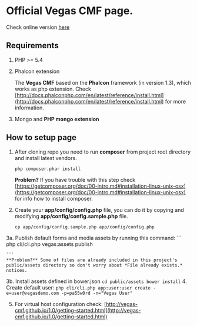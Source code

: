 Official Vegas CMF page.
======================

Check online version [here](http://cmf.vegas)

Requirements
------------
1. PHP >= 5.4

2. Phalcon extension

    The **Vegas CMF** based on the **Phalcon** framework (in version 1.3), which works as php extension.
    Check [http://docs.phalconphp.com/en/latest/reference/install.html](http://docs.phalconphp.com/en/latest/reference/install.html) for more information.

3. Mongo and **PHP mongo extension**

How to setup page
-----------------
1. After cloning repo you need to run **composer** from project root directory and install latest vendors.
    ```
    php composer.phar install
    ```
    **Problem?** If you have trouble with this step check [https://getcomposer.org/doc/00-intro.md#installation-linux-unix-osx](https://getcomposer.org/doc/00-intro.md#installation-linux-unix-osx) for info how to install composer.

2. Create your **app/config/config.php** file, you can do it by copying and modifying **app/config/config.sample.php** file.
    ```
    cp app/config/config.sample.php app/config/config.php
    ```

3a. Publish default forms and media assets by running this command:
    ```
    php cli/cli.php vegas:assets publish

    ```
    **Problem?** Some of files are already included in this project's public/assets directory so don't worry about *File already exists.* notices.

3b. Install assets defined in bower.json
    ```
    cd public/assets
    bower install
    ```
4. Create default user:
    ```
    php cli/cli.php app:user:user create -e=user@vegasdemo.com -p=pa55w0rd -n="Vegas User"
    ```

5. For virtual host configuration check: [http://vegas-cmf.github.io/1.0/getting-started.html](http://vegas-cmf.github.io/1.0/getting-started.html)
